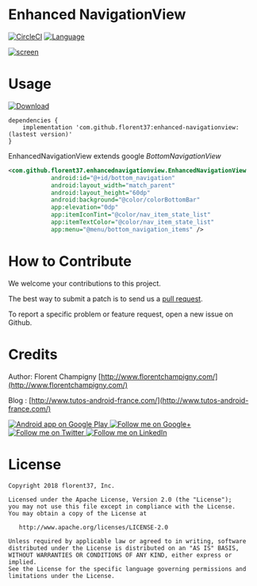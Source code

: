 Enhanced NavigationView
===================

[![CircleCI](https://circleci.com/gh/florent37/EnhancedNavigationView/tree/master.svg?style=svg)](https://circleci.com/gh/florent37/EnhancedNavigationView/tree/master)
[![Language](https://img.shields.io/badge/compatible-java%20%7C%20kotlin%20%7C%20rx-brightgreen.svg)](https://www.github.com/florent37/EnhancedNavigationView)

[![screen](https://raw.githubusercontent.com/florent37/EnhancedNavigationView/master/medias/video.gif)](https://www.github.com/florent37/EnhancedNavigationView)

# Usage

[ ![Download](https://api.bintray.com/packages/florent37/maven/enhanced-navigationview/images/download.svg) ](https://bintray.com/florent37/maven/enhanced-navigationview/)
```
dependencies {
    implementation 'com.github.florent37:enhanced-navigationview:(lastest version)'
}
```

EnhancedNavigationView extends google *BottomNavigationView*

```xml
<com.github.florent37.enhancednavigationview.EnhancedNavigationView
            android:id="@+id/bottom_navigation"
            android:layout_width="match_parent"
            android:layout_height="60dp"
            android:background="@color/colorBottomBar"
            app:elevation="0dp"
            app:itemIconTint="@color/nav_item_state_list"
            app:itemTextColor="@color/nav_item_state_list"
            app:menu="@menu/bottom_navigation_items" />
```

# How to Contribute

We welcome your contributions to this project. 

The best way to submit a patch is to send us a [pull request](https://help.github.com/articles/about-pull-requests/). 

To report a specific problem or feature request, open a new issue on Github. 

# Credits

Author: Florent Champigny [http://www.florentchampigny.com/](http://www.florentchampigny.com/)

Blog : [http://www.tutos-android-france.com/](http://www.tutos-android-france.com/)

<a href="https://goo.gl/WXW8Dc">
  <img alt="Android app on Google Play" src="https://developer.android.com/images/brand/en_app_rgb_wo_45.png" />
</a>

<a href="https://plus.google.com/+florentchampigny">
  <img alt="Follow me on Google+"
       src="https://raw.githubusercontent.com/florent37/DaVinci/master/mobile/src/main/res/drawable-hdpi/gplus.png" />
</a>
<a href="https://twitter.com/florent_champ">
  <img alt="Follow me on Twitter"
       src="https://raw.githubusercontent.com/florent37/DaVinci/master/mobile/src/main/res/drawable-hdpi/twitter.png" />
</a>
<a href="https://www.linkedin.com/in/florentchampigny">
  <img alt="Follow me on LinkedIn"
       src="https://raw.githubusercontent.com/florent37/DaVinci/master/mobile/src/main/res/drawable-hdpi/linkedin.png" />
</a>

# License

    Copyright 2018 florent37, Inc.

    Licensed under the Apache License, Version 2.0 (the "License");
    you may not use this file except in compliance with the License.
    You may obtain a copy of the License at

       http://www.apache.org/licenses/LICENSE-2.0

    Unless required by applicable law or agreed to in writing, software
    distributed under the License is distributed on an "AS IS" BASIS,
    WITHOUT WARRANTIES OR CONDITIONS OF ANY KIND, either express or implied.
    See the License for the specific language governing permissions and
    limitations under the License.
